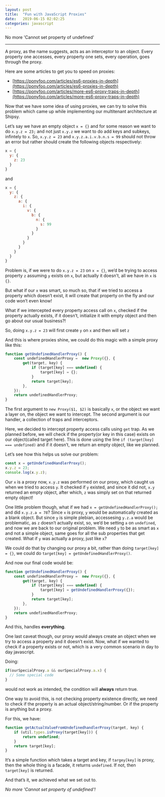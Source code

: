 ```yaml
---
layout: post
title:  "Fun with JavaScript Proxies"
date:   2019-06-15 02:02:25
categories: javascript
---
```


No more 'Cannot set property of undefined'

____


A proxy, as the name suggests, acts as an interceptor to an object. Every property one accesses, every property one sets, every operation, goes through the proxy.

Here are some articles to get you to speed on proxies:

- [https://ponyfoo.com/articles/es6-proxies-in-depth](https://ponyfoo.com/articles/es6-proxies-in-depth)
- [https://ponyfoo.com/articles/more-es6-proxy-traps-in-depth](https://ponyfoo.com/articles/more-es6-proxy-traps-in-depth)

Now that we have some idea of using proxies, we can try to solve this problem which came up while implementing our multitenant architecture at Shipsy.

Let’s say we have an empty object `x = {}` and for some reason we want to do `x.y.z = 23;` and not just `x.y.z` we want to do add keys and subkeys, infintely to `x`. So, `x.y.z = 23` and `x.y.z.a.i.v.b.n.s = 99` should not throw an error but rather should create the following objects respectively:

```js
x = {
  y: {
    z: 23
  }
}
```

and

```js
x = {
  y: {
    z: {
      a: {
        i: {
          v: {
            b: {
              n: {
                s: 99
              }
            }
          }
        }
      }
    }
  }
}
```

Problem is, if we were to do `x.y.z = 23` on `x = {}`, we’d be trying to access property `z` assuming `y` exists on `x`, but actually it doesn’t, all we have in `x` is `{}`.

But what if our `x` was smart, so much so, that if we tried to access a property which doesn’t exist, it will create that property on the fly and our code won’t even know!

What if we intercepted every property access call on `x`, checked if the property actually exists, if it doesn’t, initialize it with empty object and then go about our usual business?!

So, doing `x.y.z = 23` will first create `y` on `x` and then will set `z`

And this is where proxies shine, we could do this magic with a simple proxy like this:
```js
function getUndefinedHandlerProxy() {
    const undefinedHandlerProxy =  new Proxy({}, {
        get(target, key) {
            if (target[key] === undefined) {
                target[key] = {};
            }
            return target[key];
        },
    });
    return undefinedHandlerProxy;
}
```

The first argument to `new Proxy($1, $2)` is basically `x`, or the object we want a layer on, the object we want to intercept. The second argument is our handler, a collection of traps and interceptors. 

Here, we decided to intercept property access calls using `get` trap. As we planned before, we will check if the property(or key in this case) exists on our object(called target here). This is done using the line `if (target[key] === undefined)` and if it doesn’t, we return an empty object, like we planned.

Let’s see how this helps us solve our problem:
```js
const x = getUndefinedHandlerProxy();
x.y.z = 23;
console.log(x.y.z);
```

Our `x` is a proxy now, `x.y.z` was performed on our proxy, which caught us when 
we tried to access `y`. It checked if `y` existed, and since it did not, `x.y` returned an empty object, after which, `z` was simply set on that returned empty object!

One little problem though, what if we had  `x = getUndefinedHandlerProxy();` and did `x.y.z.a = 78`? 
Since `x` is proxy, `y` would be automatically created as a blank object. But since `y` is simple plebian,
accessesing `y.z.a` would be problematic, as `z` doesn’t actually exist, so, we’d be setting `a`
on `undefined`, and now we are back to our original problem. We need `y` to be as smart as `x` and not a simple object, same goes for all the sub properties that get created. What if `y` was actually a proxy, just like `x`?

We could do that by changing our proxy a bit, rather than doing `target[key] = {}`, we could do
`target[key] = getUndefinedHandlerProxy()`. 

And now our final code would be:
```js
function getUndefinedHandlerProxy() {
    const undefinedHandlerProxy =  new Proxy({}, {
        get(target, key) {
            if (target[key] === undefined) {
                target[key] = getUndefinedHandlerProxy({});
            }
            return target[key];
        },
    });
    return undefinedHandlerProxy;
}
```

And this, handles **everything**.

One last caveat though, our proxy would always create an object when we try to access a property and it doesn’t exist. Now, what if we wanted to check if a property exists or not, which is a very common scenario in day to day javascript. 

Doing:
```js
if(ourSpecialProxy.a && ourSpecialProxy.a.x) {
  // Some special code
}
```
would not work as intended, the condition will **always** return true.

One way to avoid this, is not checking property existence directly, we need to check if the property is an actual object/string/number. Or if the property is anything but a proxy. 

For this, we have:
```js
function getActualValueFromUndefinedhandlerProxy(target, key) {
    if (util.types.isProxy(target[key])) {
        return undefined;
    }
    return target[key];
}
```

It’s a simple function which takes a target and key, if `targey[key]` is proxy, then the whole thing is a facade, it returns `undefined`. If not, then `target[key]` is returned. 

And that’s it, we achieved what we set out to. 

*No more 'Cannot set property of undefined'!*